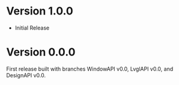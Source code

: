 # Version 1.0.0

- Initial Release

# Version 0.0.0

First release built with branches WindowAPI v0.0, LvglAPI v0.0, and DesignAPI v0.0.